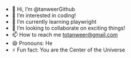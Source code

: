 - 👋 Hi, I’m @tanweerGithub
- 👀 I’m interested in coding!
- 🌱 I’m currently learning playwright
- 💞️ I’m looking to collaborate on exciting things!
- 📫 How to reach me totanweer@gmail.com
- 😄 Pronouns: He
- ⚡ Fun fact: You are the Center of the Universe

<!---
tanweerGithub/tanweerGithub is a ✨ special ✨ repository because its `README.md` (this file) appears on your GitHub profile.
You can click the Preview link to take a look at your changes.
--->

